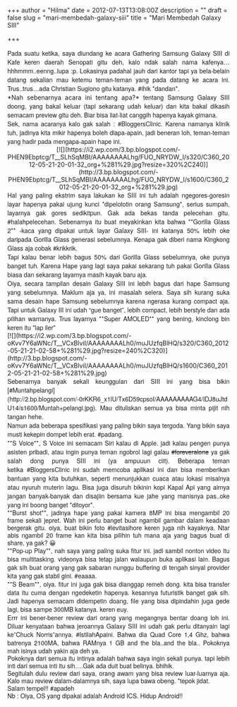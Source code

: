 +++
author = "Hilma"
date = 2012-07-13T13:08:00Z
description = ""
draft = false
slug = "mari-membedah-galaxy-siii"
title = "Mari Membedah Galaxy SIII"

+++

<div style="text-align: justify;"><span style="font-family: 'Helvetica Neue',Arial,Helvetica,sans-serif;">Pada suatu ketika, saya diundang ke acara Gathering Samsung Galaxy SIII di Kafe keren daerah Senopati gitu deh, kalo ndak salah nama kafenya…hhhmmm..eenng..lupa :p. Lokasinya padahal jauh dari kantor tapi ya bela-belain datang sekalian mau ketemu teman-teman yang pada datang ke acara ini. Trus..trus…ada Christian Sugiono gitu katanya. #ihik *dandan*.</span></div><div><div style="text-align: justify;">*Nah sebenarnya acara ini tentang apa?*<span style="font-family: 'Helvetica Neue',Arial,Helvetica,sans-serif;"> tentang Samsung Galaxy SIII doong, yang bakal keluar (tapi sekarang udah keluar) dan kita bakal dikasih semacam preview gitu deh. Biar bisa liat-liat canggih hapenya kayak gimana. </span></div><span class="fullpost" style="background-color: white; font-family: 'Helvetica Neue',Arial,Helvetica,sans-serif;"></span>

<div style="text-align: justify;"><span style="background-color: white;"><span style="font-family: 'Helvetica Neue',Arial,Helvetica,sans-serif;">Sek, nama acaranya kalo gak salah : #BloggersClinic. Karena namanya klinik tuh, jadinya kita mikir hapenya boleh diapa-apain, jadi beneran loh, teman-teman yang hadir pada mengapa-apain hape ini. </span></span></div><div class="separator" style="clear: both; text-align: center;">[![](https://i2.wp.com/3.bp.blogspot.com/-PHEN9Ebptcg/T__SLhSqMBI/AAAAAAAALhg/FUO_NRYDW_I/s320/C360_2012-05-21-20-01-32_org+%281%29.jpg?resize=320%2C240)](http://3.bp.blogspot.com/-PHEN9Ebptcg/T__SLhSqMBI/AAAAAAAALhg/FUO_NRYDW_I/s1600/C360_2012-05-21-20-01-32_org+%281%29.jpg)</div><div class="separator" style="clear: both; text-align: center;"></div><div style="text-align: justify;"><span style="background-color: white; font-family: 'Helvetica Neue',Arial,Helvetica,sans-serif;">Hal yang paling ekstrim saya lakukan ke SIII ini tuh adalah ngegores-goresin layar hapenya pakai ujung kunci *dipelototin orang Samsung*, serius sumpah, layarnya gak gores sedikitpun. Gak ada bekas tanda pelecehan gitu. #halahpelecehan. Sebenarnya itu buat meyakinkan kita bahwa **Gorilla Glass 2** -kaca yang dipakai untuk layar Galaxy SIII- ini katanya 50% lebih oke daripada Gorilla Glass generasi sebelumnya. Kenapa gak diberi nama Kingkong Glass aja cobak #krikkrik. </span></div><div style="text-align: justify;"><span style="background-color: white; font-family: 'Helvetica Neue',Arial,Helvetica,sans-serif;">Tapi kalau benar lebih bagus 50% dari Gorilla Glass sebelumnya, oke punya banget tuh. Karena Hape yang lagi saya pakai sekarang tuh pakai Gorilla Glass biasa dan sekarang layarnya masih kayak baru aja.</span></div><div style="text-align: justify;"><span style="background-color: white; font-family: 'Helvetica Neue',Arial,Helvetica,sans-serif;">  
</span></div><div style="text-align: justify;"><span style="background-color: white;"><span style="font-family: 'Helvetica Neue',Arial,Helvetica,sans-serif;">Oiya, secara tampilan desain Galaxy SIII ini lebih bagus dari hape Samsung yang sebelumnya. Maklum aja ya, ini masalah selera. Saya sih kurang suka sama desain hape Samsung sebelumnya karena ngerasa kurang compact aja. Tapi untuk Galaxy III ini udah “gue banget”, lebih compact, lebih berstyle dan ada pilihan warnanya. Trus layarnya <span style="line-height: 17px;">**Super AMOLED** yang bening, kinclong bin keren itu *lap iler*</span> </span></span></div><div style="text-align: justify;">[![](https://i2.wp.com/3.bp.blogspot.com/-oKvv7Y6aWNc/T__VCxBlviI/AAAAAAAALh0/muJUzfqBlHQ/s320/C360_2012-05-21-21-02-58+%281%29.jpg?resize=240%2C320)](http://3.bp.blogspot.com/-oKvv7Y6aWNc/T__VCxBlviI/AAAAAAAALh0/muJUzfqBlHQ/s1600/C360_2012-05-21-21-02-58+%281%29.jpg)</div><div style="text-align: justify;"><span style="background-color: white; font-family: 'Helvetica Neue',Arial,Helvetica,sans-serif;">Sebenarnya banyak sekali keunggulan dari SIII ini yang bisa bikin [#Muntahpelangi](http://2.bp.blogspot.com/-0rKKR6_x1lU/Tx6D59cpsoI/AAAAAAAAAG4/IDJ8uJtdU14/s1600/Muntah+pelangi.jpg). Mau dituliskan semua ya bisa minta pijit nih tangan hehe. </span></div><div style="text-align: justify;"><span style="background-color: white; font-family: 'Helvetica Neue',Arial,Helvetica,sans-serif;">  
</span></div><div style="text-align: justify;"><span style="background-color: white; font-family: 'Helvetica Neue',Arial,Helvetica,sans-serif;">Namun ada beberapa spesifikasi yang paling bikin saya tergoda. Yang bikin saya musti kekepin dompet lebih erat. #padang. </span></div><div style="text-align: justify;"><span style="background-color: white; font-family: 'Helvetica Neue',Arial,Helvetica,sans-serif;">  
</span></div><div style="text-align: justify;"><span style="background-color: white;"><span style="font-family: 'Helvetica Neue',Arial,Helvetica,sans-serif;">**S Voice**, S Voice ini semacam Siri kalau di Apple. jadi kalau pengen punya asisten pribadi, atau ingin punya teman ngobrol lagi galau <strike>#foreveralone</strike> ya gak salah dong punya SIII ini (ya ampuuun ciit). Beberapa teman ketika #BloggersClinic ini sudah memcoba aplikasi ini dan bisa memberikan bantuan yang kita butuhkan, seperti menunjukkan cuaca atau lokasi misalnya atau nyuruh muterin lagu. Bisa juga disuruh bikinin kopi Kapal Api yang airnya jangan banyak-banyak dan disajiin bersama kue jahe yang manisnya pas..oke yang ini boong banget *ditoyor*.</span></span></div><div style="text-align: justify;"><span style="background-color: white;"><span style="font-family: 'Helvetica Neue',Arial,Helvetica,sans-serif;">  
</span></span></div><div style="text-align: justify;"><span style="background-color: white; line-height: 17px;"><span style="font-family: 'Helvetica Neue',Arial,Helvetica,sans-serif;">**Burst shot**, jadinya hape yang pakai kamera 8MP ini bisa mengambil 20 frame sekali jepret. Wah ini perlu banget buat ngambil gambar dalam keadaan bergerak gitu. oiya, buat bikin foto #levitasihore keren juga nih kayaknya. Ntar abis ngambil 20 frame kan kita bisa pilihin tuh mana aja yang bagus buat di share, ya gak? 😀</span></span></div><div style="text-align: justify;"><span style="background-color: white; line-height: 17px;"><span style="font-family: 'Helvetica Neue',Arial,Helvetica,sans-serif;">  
</span></span></div><div style="text-align: justify;"><span style="background-color: white; line-height: 19px;"><span style="font-family: 'Helvetica Neue',Arial,Helvetica,sans-serif;">**Pop-up Play**, nah saya yang paling suka fitur ini. jadi sambil nonton video itu bisa multitasking. videonya bisa tetap jalan walaupun buka aplikasi lain. Bagus gak sih buat orang yang gak sabaran nunggu buffering di tengah sinyal provider kita yang gak stabil gini. #eaaaa. </span></span></div><div style="text-align: justify;"><span style="background-color: white; line-height: 19px;"><span style="font-family: 'Helvetica Neue',Arial,Helvetica,sans-serif;">  
</span></span></div><div style="text-align: justify;"><span style="background-color: white; line-height: 19px;"><span style="font-family: 'Helvetica Neue',Arial,Helvetica,sans-serif;">**S Beam**, oiya. fitur ini juga gak bisa dianggap remeh dong. kita bisa transfer data itu cuma dengan ngedeketin hapenya. kesannya futuristik banget gak sih. Jadi hapenya semacam didempetin doang, file yang bisa dipindahin juga gede lagi, bisa sampe 300MB katanya. keren euy.</span></span></div><div style="text-align: justify;"><span style="background-color: white; line-height: 19px;"><span style="font-family: 'Helvetica Neue',Arial,Helvetica,sans-serif;">  
</span></span></div><div style="text-align: justify;"><span style="background-color: white;"><span style="font-family: 'Helvetica Neue',Arial,Helvetica,sans-serif;"><span style="line-height: 19px;">Errr ini bener-bener review dari orang yang megangnya bentar doang loh ini. Diluar kenyataan bahwa jeroannya Galaxy SIII ini udah gak perlu ditanyain lagi ke”Chuck Norris”annya. #IstilahApaini. Bahwa dia </span><span style="line-height: 19px; text-align: justify;">Quad Core 1,4 Ghz, bahwa batrenya 2100MA, bahwa </span><span style="line-height: 17px;">RAMnya 1 GB and the bla..and the bla.. Pokoknya mah isinya udah yakin aja deh ya.</span></span></span></div><div style="text-align: justify;"><span style="background-color: white;"><span style="font-family: 'Helvetica Neue',Arial,Helvetica,sans-serif;"><span style="line-height: 17px;">  
</span></span></span></div><div style="text-align: justify;"><span style="font-family: 'Helvetica Neue',Arial,Helvetica,sans-serif;"><span style="line-height: 17px;">Pokoknya dari semua itu intinya adalah bahwa saya ingin sekali punya. tapi lebih inti dari semua inti itu sih….Gak ada duit buat belinya. bhihik.</span></span></div><div style="text-align: justify;"><span style="font-family: 'Helvetica Neue',Arial,Helvetica,sans-serif;"><span style="line-height: 17px;">Segitulah dulu review dari saya, orang awam yang bisa review luar-luarnya aja. Kalo mau review dalam-dalamnya sih, saya lupa bawa obeng. *tepok jidat.</span></span></div><div style="text-align: justify;"></div><div style="text-align: justify;"><span style="font-family: 'Helvetica Neue',Arial,Helvetica,sans-serif;"><span style="line-height: 17px;">Salam tempel!! #apadeh</span></span></div><div style="text-align: justify;"><span style="font-family: 'Helvetica Neue',Arial,Helvetica,sans-serif;"><span style="line-height: 17px;">  
</span></span></div><div style="text-align: justify;"><span style="font-family: 'Helvetica Neue',Arial,Helvetica,sans-serif;"><span style="line-height: 17px;">Nb : Oiya, OS yang dipakai adalah Android ICS. Hidup Android!!</span></span></div></div><div style="text-align: justify;"><span style="font-family: 'Helvetica Neue',Arial,Helvetica,sans-serif;"><span style="line-height: 17px;">  
</span></span></div>


